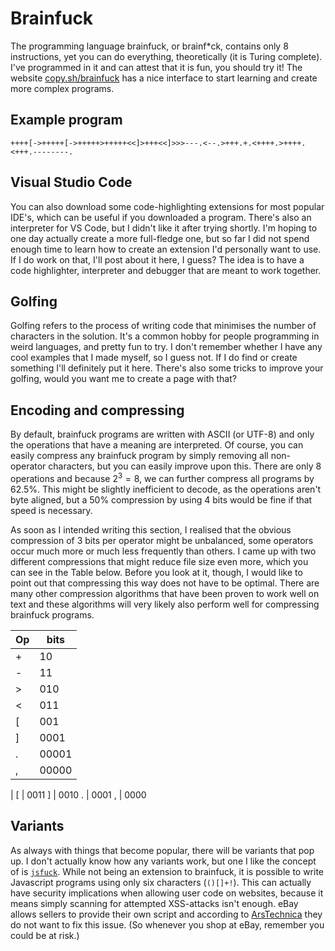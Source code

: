 # Brainfuck

The programming language brainfuck, or brainf*ck, contains only 8 instructions, yet you can do everything, theoretically
(it is Turing complete).  I've programmed in it and can attest that it is fun, you should try it!  The website
[copy.sh/brainfuck][copyshbf] has a nice interface to start learning and create more complex programs.

## Example program

```brainfuck
++++[->+++++[->+++++>+++++<<]>+++<<]>>>---.<--.>+++.+.<++++.>++++.<+++.--------.
```

## Visual Studio Code

You can also download some code-highlighting extensions for most popular IDE's, which can be useful if you downloaded a
program.  There's also an interpreter for VS Code, but I didn't like it after trying shortly.  I'm hoping to one day
actually create a more full-fledge one, but so far I did not spend enough time to learn how to create an extension I'd
personally want to use.  If I do work on that, I'll post about it here, I guess?  The idea is to have a code
highlighter, interpreter and debugger that are meant to work together.

## Golfing

Golfing refers to the process of writing code that minimises the number of characters in the solution.  It's a common
hobby for people programming in weird languages, and pretty fun to try.  I don't remember whether I have any cool
examples that I made myself, so I guess not.  If I do find or create something I'll definitely put it here.  There's
also some tricks to improve your golfing, would you want me to create a page with that?

## Encoding and compressing

By default, brainfuck programs are written with ASCII (or UTF-8) and only the operations that have a meaning are
interpreted.  Of course, you can easily compress any brainfuck program by simply removing all non-operator characters,
but you can easily improve upon this.  There are only 8 operations and because $2^3=8$, we can further compress all
programs by 62.5%.  This might be slightly inefficient to decode, as the operations aren't byte aligned, but a 50%
compression by using 4 bits would be fine if that speed is necessary.

As soon as I intended writing this section, I realised that the obvious compression of 3 bits per operator might be
unbalanced, some operators occur much more or much less frequently than others.  I came up with two different
compressions that might reduce file size even more, which you can see in the Table below.  Before you look at it,
though, I would like to point out that compressing this way does not have to be optimal.  There are many other
compression algorithms that have been proven to work well on text and these algorithms will very likely also perform
well for compressing brainfuck programs.

Op | bits
---|---
\+ |  10
\- |  11
\> | 010
 < | 011
 [ | 001
 ] | 0001
 . | 00001
 , | 00000
   |
 [ | 0011
 ] | 0010
 . | 0001
 , | 0000

## Variants

As always with things that become popular, there will be variants that pop up.  I don't actually know how any variants
work, but one I like the concept of is [`jsfuck`].  While not being an extension to brainfuck, it is possible to write
Javascript programs using only six characters (`()[]+!`).  This can actually have security implications when allowing
user code on websites, because it means simply scanning for attempted XSS-attacks isn't enough.  eBay allows sellers to
provide their own script and according to [ArsTechnica][ebay-sec] they do not want to fix this issue.  (So whenever you
shop at eBay, remember you could be at risk.)

[copyshbf]: https://copy.sh/brainfuck
[ebay-sec]: https://arstechnica.com/information-technology/2016/02/ebay-has-no-plans-to-fix-severe-bug-that-allows-malware-distribution/
[`jsfuck`]: https://en.wikipedia.org/wiki/JSFuck
